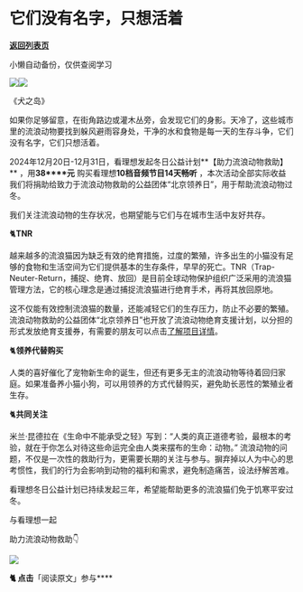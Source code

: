 # 它们没有名字，只想活着

[**返回列表页**](/gzh/看理想)

小懒自动备份，仅供查阅学习

![](https://mmbiz.qpic.cn/mmbiz_png/aP7vrTpXJxRA0ViaNRqia18YGj5LgX4VSibTFXfBlkXZakYUA8yBkEQYYmpmDmxH0IZyeY4oUcOiabiaj1PywxF6StQ/640?wx_fmt=png)![](https://mmbiz.qpic.cn/mmbiz_jpg/aP7vrTpXJxS61GtoxAicch3vttS2wMt9NoYkbSxuhlXnw9YMicBnVIhiciaa6icFtO3mHnmYhpeU6A5d5h5X9NqhsLw/640?wx_fmt=jpeg&from;=appmsg)

《犬之岛》

  

如果你足够留意，在街角路边或灌木丛旁，会发现它们的身影。天冷了，这些城市里的流浪动物要找到躲风避雨容身处，干净的水和食物是每一天的生存斗争，它们没有名字，它们只想活着。

  

2024年12月20日-12月31日，看理想发起冬日公益计划**【助力流浪动物救助】** ，用**38****元**
购买看理想**10档音频节目14天畅听** ，本次活动全部实际收益我们将捐助给致力于流浪动物救助的公益团体“北京领养日”，用于帮助流浪动物过冬。

  

我们关注流浪动物的生存状况，也期望能与它们与在城市生活中友好共存。

  

🐈**TNR**

  

越来越多的流浪猫因为缺乏有效的绝育措施，过度的繁殖，许多出生的小猫没有足够的食物和生活空间为它们提供基本的生存条件，早早的死亡。TNR（Trap-
Neuter-Return，捕捉、绝育、放回）是目前全球动物保护组织广泛采用的流浪猫管理方法，它的核心理念是通过捕捉流浪猫进行绝育手术，再将其放回原地。

  

这不仅能有效控制流浪猫的数量，还能减轻它们的生存压力，防止不必要的繁殖。流浪动物救助的公益团体“北京领养日”也开放了流浪动物绝育支援计划，以分担的形式发放绝育支援券，有需要的朋友可以点击[了解项目详情](https://mp.weixin.qq.com/s?__biz=Mzg5ODczMzI5Mw==&mid=2247550763&idx=1&sn=357ad489ccebed3f346c5ce51ec6260b&nwr_flag=1&scene=21#wechat_redirect)。

  

🐈**领养代替购买**

  

人类的喜好催化了宠物新生命的诞生，但还有更多无主的流浪动物等待着回归家庭。如果准备养小猫小狗，可以用领养的方式代替购买，避免助长恶性的繁殖业者生存。

  

🐈**共同关注**

  

米兰·昆德拉在《生命中不能承受之轻》写到：“人类的真正道德考验，最根本的考验，就在于你怎么对待这些命运完全由人类来摆布的生命：动物。”
流浪动物的问题，不仅是一次性的救助行为，更需要长期的关注与参与。摒弃掉以人为中心的思考惯性，我们的行为会影响到动物的福利和需求，避免制造痛苦，设法纾解苦难。

  

看理想冬日公益计划已持续发起三年，希望能帮助更多的流浪猫们免于饥寒平安过冬。

  

与看理想一起

助力流浪动物救助👇

![](https://mmbiz.qpic.cn/mmbiz_jpg/aP7vrTpXJxS61GtoxAicch3vttS2wMt9NKR8mRwpJqW5nASjNGibicf61XSHbe8f9XtmRwiaPkK5e2SkMvy0gltfxA/640?wx_fmt=jpeg&from;=appmsg)

  

******🐈**** 点击**「阅读原文」参与****

